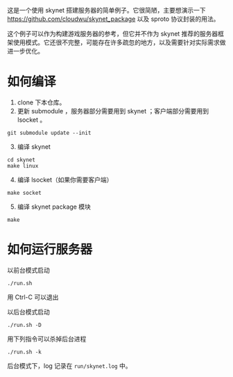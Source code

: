 这是一个使用 skynet 搭建服务器的简单例子。它很简陋，主要想演示一下 https://github.com/cloudwu/skynet_package 以及 sproto 协议封装的用法。

这个例子可以作为构建游戏服务器的参考，但它并不作为 skynet 推荐的服务器框架使用模式。它还很不完整，可能存在许多疏忽的地方，以及需要针对实际需求做进一步优化。

如何编译
========

1. clone 下本仓库。
2. 更新 submodule ，服务器部分需要用到 skynet ；客户端部分需要用到 lsocket 。
```
git submodule update --init
```
3. 编译 skynet
```
cd skynet
make linux
```
4. 编译 lsocket（如果你需要客户端）
```
make socket
```
5. 编译 skynet package 模块
```
make
```

如何运行服务器
==============

以前台模式启动
```
./run.sh
```
用 Ctrl-C 可以退出

以后台模式启动
```
./run.sh -D
```

用下列指令可以杀掉后台进程
```
./run.sh -k
```

后台模式下，log 记录在 `run/skynet.log` 中。





